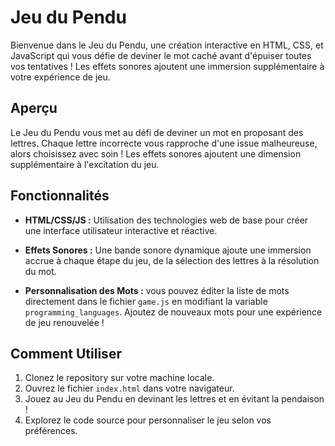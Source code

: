 # Jeu du Pendu

Bienvenue dans le Jeu du Pendu, une création interactive en HTML, CSS, et JavaScript qui vous défie de deviner le mot caché avant d'épuiser toutes vos tentatives ! Les effets sonores ajoutent une immersion supplémentaire à votre expérience de jeu.

## Aperçu

Le Jeu du Pendu vous met au défi de deviner un mot en proposant des lettres. Chaque lettre incorrecte vous rapproche d'une issue malheureuse, alors choisissez avec soin ! Les effets sonores ajoutent une dimension supplémentaire à l'excitation du jeu.

## Fonctionnalités

- **HTML/CSS/JS :** Utilisation des technologies web de base pour créer une interface utilisateur interactive et réactive.

- **Effets Sonores :** Une bande sonore dynamique ajoute une immersion accrue à chaque étape du jeu, de la sélection des lettres à la résolution du mot.

- **Personnalisation des Mots :** vous pouvez éditer la liste de mots directement dans le fichier `game.js` en modifiant la variable `programming_languages`. Ajoutez de nouveaux mots pour une expérience de jeu renouvelée !

## Comment Utiliser

1. Clonez le repository sur votre machine locale.
2. Ouvrez le fichier `index.html` dans votre navigateur.
3. Jouez au Jeu du Pendu en devinant les lettres et en évitant la pendaison !
4. Explorez le code source pour personnaliser le jeu selon vos préférences.
